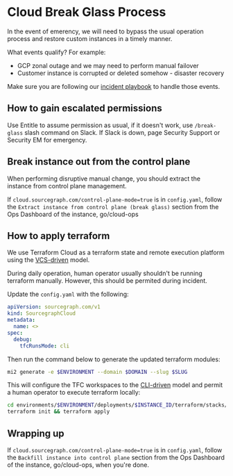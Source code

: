 # Cloud Break Glass Process

In the event of emerency, we will need to bypass the usual operation process and restore custom instances in a timely manner.

What events qualify? For example:

- GCP zonal outage and we may need to perform manual failover
- Customer instance is corrupted or deleted somehow - disaster recovery

Make sure you are following our [incident playbook](../../../engineering/dev/process/incidents/index.md) to handle those events.

## How to gain escalated permissions

Use Entitle to assume permission as usual, if it doesn't work, use `/break-glass` slash command on Slack. If Slack is down, page Security Support or Security EM for emergency.

## Break instance out from the control plane

When performing disruptive manual change, you should extract the instance from control plane management.

If `cloud.sourcegraph.com/control-plane-mode=true` is in `config.yaml`, follow the `Extract instance from control plane (break glass)` section from the Ops Dashboard of the instance, go/cloud-ops

## How to apply terraform

We use Terraform Cloud as a terraform state and remote execution platform using the [VCS-driven] model.

During daily operation, human operator usually shouldn't be running terraform manually. However, this should be permited during incident.

Update the `config.yaml` with the following:

```yaml
apiVersion: sourcegraph.com/v1
kind: SourcegraphCloud
metadata:
  name: <>
spec:
  debug:
    tfcRunsMode: cli
```

Then run the command below to generate the updated terraform modules:

```sh
mi2 generate -e $ENVIRONMENT --domain $DOMAIN --slug $SLUG
```

This will configure the TFC workspaces to the [CLI-driven] model and permit a human operator to execute terraform locally:

```sh
cd environments/$ENVIRONMENT/deployments/$INSTANCE_ID/terraform/stacks/tfc
terraform init && terraform apply
```

## Wrapping up

If `cloud.sourcegraph.com/control-plane-mode=true` is in `config.yaml`, follow the `Backfill instance into control plane` section from the Ops Dashboard of the instance, go/cloud-ops, when you're done.

[vcs-driven]: https://developer.hashicorp.com/terraform/cloud-docs/run/ui
[cli-driven]: https://developer.hashicorp.com/terraform/cloud-docs/run/cli
